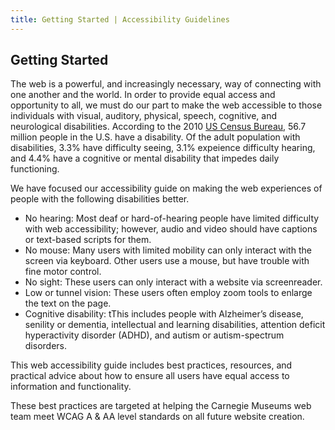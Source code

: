 ```yaml
---
title: Getting Started | Accessibility Guidelines
---
```

## Getting Started

The web is a powerful, and increasingly necessary, way of connecting with one another and the world. In order to provide equal access and opportunity to all, we must do our part to make the web accessible to those individuals with visual, auditory, physical, speech, cognitive, and neurological disabilities. According to the 2010 <a href='http://www.census.gov/prod/2012pubs/p70-131.pdf'>US Census Bureau</a>, 56.7 million people in the U.S. have a disability. Of the adult population with disabilities, 3.3% have difficulty seeing, 3.1% expeience difficulty hearing, and 4.4% have a cognitive or mental disability that impedes daily functioning.

We have focused our accessibility guide on making the web experiences of people with the following disabilities better.

* <span class="text-bold">No hearing</span>: Most deaf or hard-of-hearing people have limited difficulty with web accessibility; however, audio and video should have captions or text-based scripts for them.
* <span class="text-bold">No mouse</span>: Many users with limited mobility can only interact with the screen via keyboard. Other users use a mouse, but have trouble with fine motor control.
* <span class="text-bold">No sight</span>: These users can only interact with a website via screenreader.
* <span class="text-bold">Low or tunnel vision</span>: These users often employ zoom tools to enlarge the text on the page.
* <span class="text-bold">Cognitive disability</span>: tThis includes people with Alzheimer’s disease, senility or dementia, intellectual and learning disabilities, attention deficit hyperactivity disorder (ADHD), and autism or autism-spectrum disorders.

This web accessibility guide includes best practices, resources, and practical advice about how to ensure all users have equal access to information and functionality.

These best practices are targeted at helping the Carnegie Museums web team meet WCAG A & AA level standards on all future website creation.
